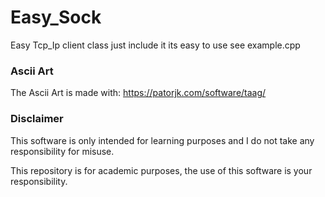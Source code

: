 # Easy_Sock
Easy Tcp_Ip client class just include it its easy to use see example.cpp


### Ascii Art
The Ascii Art is made with: https://patorjk.com/software/taag/


### Disclaimer
This software is only intended for learning purposes and I do not take any responsibility for misuse. 

This repository is for academic purposes, the use of this software is your responsibility.
